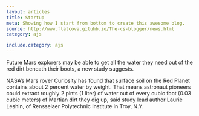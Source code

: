 ```yaml
---
layout: articles
title: Startup
meta: Showing how I start from bottom to create this awesome blog.
source: http://www.flatcova.gituhb.io/The-cs-blogger/news.html
category: ajs

include.category: ajs
---
```


Future Mars explorers may be able to get all the water they need out of the red dirt beneath their boots, a new study suggests.

NASA’s Mars rover Curiosity has found that surface soil on the Red Planet contains about 2 percent water by weight. That means astronaut pioneers could extract roughly 2 pints (1 liter) of water out of every cubic foot (0.03 cubic meters) of Martian dirt they dig up, said study lead author Laurie Leshin, of Rensselaer Polytechnic Institute in Troy, N.Y.